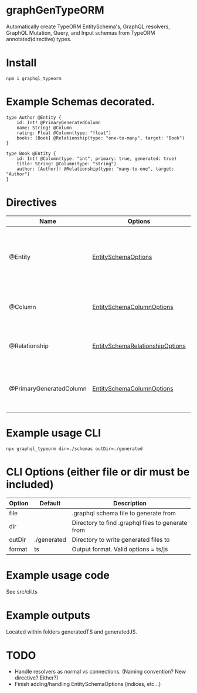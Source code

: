 # graphGenTypeORM
Automatically create TypeORM EntitySchema's, GraphQL resolvers, GraphQL Mutation, Query, and Input schemas from TypeORM annotated(directive) types.

# Install
    npm i graphql_typeorm

# Example Schemas decorated.

    type Author @Entity {
        id: Int! @PrimaryGeneratedColumn
        name: String! @Column
        rating: Float @Column(type: "float")
        books: [Book] @Relationship(type: "one-to-many", target: "Book")
    }

    type Book @Entity {
        id: Int! @Column(type: "int", primary: true, generated: true)
        title: String! @Column(type: "string")
        author: [Author]! @Relationship(type: "many-to-one", target: "Author")
    }
    
# Directives
| Name                    | Options | Description |
|-------------------------|---------|-------------|
| @Entity                 | [EntitySchemaOptions](https://github.com/jjwtay/graphGenTypeorm/blob/master/schemas/entity.graphql)| Determines what GraphQL Types get converted to TypeORM EntitySchema Models.|
| @Column                 | [EntitySchemaColumnOptions](https://github.com/jjwtay/graphGenTypeorm/blob/master/schemas/column.graphql)| Determines what model fields are stored in database.|
| @Relationship           | [EntitySchemaRelationshipOptions](https://github.com/typeorm/typeorm/blob/master/src/entity-schema/EntitySchemaRelationOptions.ts)| Determines that a relationship field should be created.|
| @PrimaryGeneratedColumn | [EntitySchemaColumnOptions](https://github.com/jjwtay/graphGenTypeorm/blob/master/schemas/column.graphql)| Shortcut for Column type with primary = true and generated = true| 

# Example usage CLI
    npx graphql_typeorm dir=./schemas outDir=./generated

# CLI Options (either file or dir must be included)
| Option | Default | Description |
|--------|---------|-------------|
| file   |         | .graphql schema file to generate from |
| dir    |         | Directory to find .graphql files to generate from |
| outDir | ./generated | Directory to write generated files to |
| format |   ts    | Output format. Valid options = ts/js

# Example usage code
See src/cli.ts

# Example outputs
Located within folders generatedTS and generatedJS.

# TODO
- Handle resolvers as normal vs connections. (Naming convention? New directive? Either?)
- Finish adding/handling EntitySchemaOptions (indices, etc...)